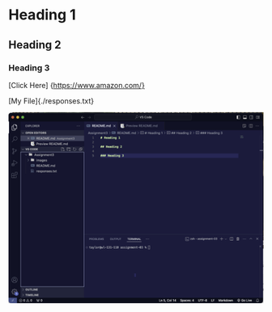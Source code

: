 # Heading 1

## Heading 2

### Heading 3

[Click Here] {https://www.amazon.com/}

[My File]{./responses.txt}

![screenshot](./images/screenshot.png)